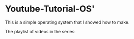 # Youtube-Tutorial-OS'

This is a simple operating system that I showed how to make.

The playlist of videos in the series: 

